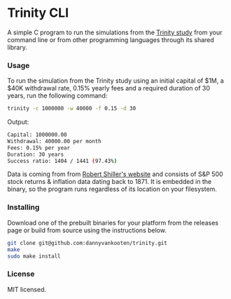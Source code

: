 # Trinity CLI

A simple C program to run the simulations from the [Trinity study](https://en.wikipedia.org/wiki/Trinity_study) from your command line or from other programming languages through its shared library. 

### Usage

To run the simulation from the Trinity study using an initial capital of $1M, a $40K withdrawal rate, 0.15% yearly fees and a required duration of 30 years, run the following command:


```sh
trinity -c 1000000 -w 40000 -f 0.15 -d 30
```

Output:
```sh
Capital: 1000000.00
Withdrawal: 40000.00 per month
Fees: 0.15% per year
Duration: 30 years
Success ratio: 1404 / 1441 (97.43%)
```

Data is coming from from [Robert Shiller's website](http://www.econ.yale.edu/~shiller/data.htm) and consists of S&P 500 stock returns & inflation data dating back to 1871. It is embedded in the binary, so the program runs regardless of its location on your filesystem.


### Installing

Download one of the prebuilt binaries for your platform from the releases page or build from source using the instructions below.

```sh
git clone git@github.com:dannyvankooten/trinity.git
make
sudo make install
```


### License

MIT licensed.